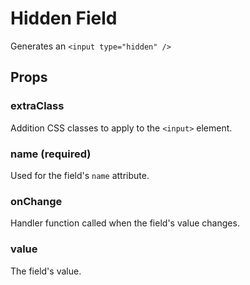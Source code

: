 # Hidden Field

Generates an `<input type="hidden" />`

## Props

### extraClass

Addition CSS classes to apply to the `<input>` element.

### name (required)

Used for the field's `name` attribute.

### onChange

Handler function called when the field's value changes.

### value

The field's value.
